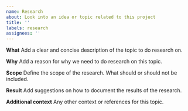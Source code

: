 ```yaml
---
name: Research
about: Look into an idea or topic related to this project
title: ''
labels: research
assignees: ''
---
```


**What**
Add a clear and concise description of the topic to do research on.

**Why**
Add a reason for why we need to do research on this topic.

**Scope**
Define the scope of the research. What should or should not be included.

**Result**
Add suggestions on how to document the results of the research.

**Additional context**
Any other context or references for this topic.
